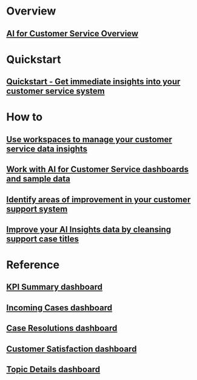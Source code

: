 # Overview
## [AI for Customer Service Overview](ai-csi-overview.md)
# Quickstart
## [Quickstart - Get immediate insights into your customer service system](ai-csi-quickstart.md)
# How to
## [Use workspaces to manage your customer service data insights](ai-csi-use-workspaces.md)
## [Work with AI for Customer Service dashboards and sample data](ai-csi-use-dash-sample-data.md)
## [Identify areas of improvement in your customer support system](ai-csi-improve-system.md)
## [Improve your AI Insights data by cleansing support case titles](ai-csi-settings.md)
# Reference
## [KPI Summary dashboard](ai-csi-dash-kpi-summary.md)
## [Incoming Cases dashboard](ai-csi-dash-incoming-cases.md)
## [Case Resolutions dashboard](ai-csi-dash-case-resolutions.md)
## [Customer Satisfaction dashboard](ai-csi-dash-CSAT.md)
## [Topic Details dashboard](ai-csi-dash-topic-details.md)
